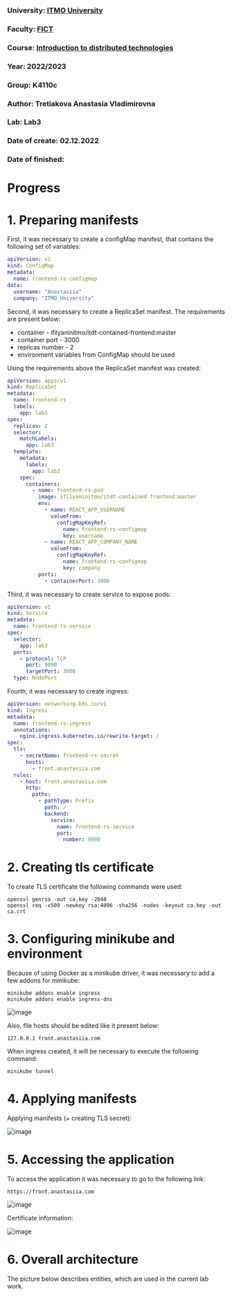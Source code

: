 ### University: [ITMO University](https://itmo.ru/ru/)
### Faculty: [FICT](https://fict.itmo.ru)
### Course: [Introduction to distributed technologies](https://github.com/itmo-ict-faculty/introduction-to-distributed-technologies)
### Year: 2022/2023
### Group: K4110c
### Author: Tretiakova Anastasia Vladimirovna
### Lab: Lab3
### Date of create: 02.12.2022
### Date of finished: 

# Progress
# 1. Preparing manifests
First, it was necessary to create a configMap manifest, that contains the following set of variables:

```yaml
apiVersion: v1
kind: ConfigMap
metadata:
  name: frontend-rs-configmap
data:
  username: "Anastasiia"
  company: "ITMO_University"
```

Second, it was necessary to create a ReplicaSet manifest. The requirements are present below:

* container - ifilyaninitmo/itdt-contained-frontend:master
* container port - 3000
* replicas number - 2
* environment variables from ConfigMap should be used

Using the requirements above the ReplicaSet manifest was created:

```yaml
apiVersion: apps/v1
kind: ReplicaSet
metadata:
  name: frontend-rs
  labels:
    app: lab3
spec:
  replicas: 2
  selector:
    matchLabels:
      app: lab3
  template:
    metadata:
      labels:
        app: lab3
    spec:
      containers:
        - name: frontend-rs-pod
          image: ifilyaninitmo/itdt-contained-frontend:master
          env:
            - name: REACT_APP_USERNAME
              valueFrom:
                configMapKeyRef:
                  name: frontend-rs-configmap
                  key: username
            - name: REACT_APP_COMPANY_NAME
              valueFrom:
                configMapKeyRef:
                  name: frontend-rs-configmap
                  key: company
          ports:
            - containerPort: 3000
```

Third, it was necessary to create service to expose pods:

```yaml
apiVersion: v1
kind: Service
metadata:
  name: frontend-rs-service
spec:
  selector:
    app: lab3
  ports:
    - protocol: TCP
      port: 9090
      targetPort: 3000
  type: NodePort
```

Fourth, it was necessary to create ingress:

```yaml
apiVersion: networking.k8s.io/v1
kind: Ingress
metadata:
  name: frontend-rs-ingress
  annotations:
    nginx.ingress.kubernetes.io/rewrite-target: /
spec:
  tls:
    - secretName: frontend-rs-secret
      hosts:
        - front.anastasiia.com
  rules:
    - host: front.anastasiia.com
      http:
        paths:
          - pathType: Prefix
            path: /
            backend:
              service:
                name: frontend-rs-service
                port:
                  number: 9090
```

# 2. Creating tls certificate
To create TLS certificate the following commands were used:

```
openssl genrsa -out ca.key -2048
openssl req -x509 -newkey rsa:4096 -sha256 -nodes -keyout ca.key -out ca.crt
```

# 3. Configuring minikube and environment
Because of using Docker as a minikube driver, it was necessary to add a few addons for minikube:

```
minikube addons enable ingress
minikube addons enable ingress-dns
```

![image](https://user-images.githubusercontent.com/44613206/205368219-6daa3ca8-b5fd-4699-ae81-4dc66f40595e.png)

Also, file hosts should be edited like it present below:

```
127.0.0.1 front.anastasiia.com
```
When ingress created, it will be necessary to execute the following command:

```
minikube tunnel
```

# 4. Applying manifests
Applying manifests (+ creating TLS secret):

![image](https://user-images.githubusercontent.com/44613206/205943173-ab101402-6407-402c-9484-8a9d7a9167a8.png)

# 5. Accessing the application
To access the application it was necessary to go to the following link:
```
https://front.anastasiia.com
```

![image](https://user-images.githubusercontent.com/44613206/205953204-3b3ed6a2-e892-494a-8118-bf9e037f28fd.png)


Certificate information:

![image](https://user-images.githubusercontent.com/44613206/205953295-f5408773-366f-4043-b728-250dc8434be6.png)

# 6. Overall architecture
The picture below describes entities, which are used in the current lab work.

